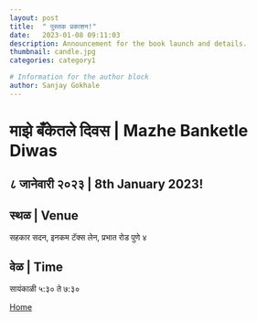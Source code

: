 ```yaml
---
layout: post
title:  " पुस्तक प्रकाशन!"
date:   2023-01-08 09:11:03
description: Announcement for the book launch and details.
thumbnail: candle.jpg
categories: category1

# Information for the author block
author: Sanjay Gokhale
---
```


# माझे बँकेतले दिवस | Mazhe Banketle Diwas

## ८ जानेवारी २०२३ | 8th January 2023!

## स्थळ | Venue
सहकार सदन, 
इनकम टॅक्स लेन, 
प्रभात रोड
पुणे ४

## वेळ | Time
सायंकाळी ५:३० ते ७:३०

<!--## Agenda

5:30 - 5:35 - Swagat

5:35 - 5:45 - Prastawik

5:45 - 5:50 - Satkar

5:50 - 5:55 - Prakashan

5:55 - 6:05 - Chapter 16

6:05 - 6:10 - Shrikant Joshi

6:10 - 6:15 - Purshottam Garud

6:15 - 6:20 - Jayshree Naik

6:20 - 6:25 - Prasad Joshi

6:25 - 6:30 - Praful Kulkarni

6:30 - 6:40 - Audiobook, Website

6:40- 6:50 - Satkar - Arun Kakatkar, Praful Kulkarni, Prasad Joshi, Vrushali Patwardhan, Vinayak Patwardhan, Anjali Purandare, Abhay Purandare

6:50 - 7:00 - Bhashan Pramukh Pahune

7:00 - 7:15 - Bhashan Adhyaksha

7:15 - 7:20 - Aabhar Pradarshan

7:20 - 8:00 - Snacks/coffee-->


<a href="{{ site.url }}">Home</a>
